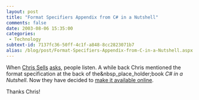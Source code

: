```yaml
---
layout: post
title: "Format Specifiers Appendix from C# in a Nutshell"
comments: false
date: 2003-08-06 15:35:00
categories:
 - Technology
subtext-id: 7137fc36-50ff-4c1f-a848-8cc2823071b7
alias: /blog/post/Format-Specifiers-Appendix-from-C-in-a-Nutshell.aspx
---
```



When [Chris Sells](http://www.sellsbrothers.com) [asks](http://www.sellsbrothers.com/news/showTopic.aspx?ixTopic=736), people listen. A while back Chris mentioned the format specification at the back of the&nbsp_place_holder;book _C# in a Nutshell_. Now they have decided to [make it available online](http://www.oreilly.com/catalog/csharpnut/chapter/appb.pdf).

Thanks Chris!
